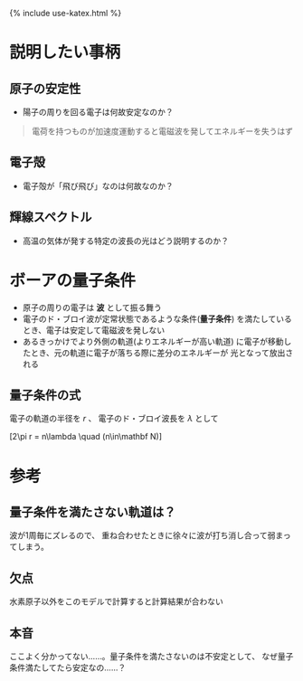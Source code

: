 {% include use-katex.html %}

# 説明したい事柄

## 原子の安定性

- 陽子の周りを回る電子は何故安定なのか？

> 電荷を持つものが加速度運動すると電磁波を発してエネルギーを失うはず

## 電子殻

- 電子殻が「飛び飛び」なのは何故なのか？

## 輝線スペクトル

- 高温の気体が発する特定の波長の光はどう説明するのか？

# ボーアの量子条件

- 原子の周りの電子は **波** として振る舞う
- 電子のド・ブロイ波が定常状態であるような条件(**量子条件**)
を満たしているとき、電子は安定して電磁波を発しない
- あるきっかけでより外側の軌道(よりエネルギーが高い軌道)
に電子が移動したとき、元の軌道に電子が落ちる際に差分のエネルギーが
光となって放出される

## 量子条件の式

電子の軌道の半径を $r$ 、
電子のド・ブロイ波長を $\lambda$ として

\[2\pi r = n\lambda \quad (n\in\mathbf N)\]

# 参考

## 量子条件を満たさない軌道は？

波が1周毎にズレるので、
重ね合わせたときに徐々に波が打ち消し合って弱まってしまう。

## 欠点

水素原子以外をこのモデルで計算すると計算結果が合わない

## 本音

ここよく分かってない……。量子条件を満たさないのは不安定として、
なぜ量子条件満たしてたら安定なの……？

